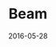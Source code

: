 ---
layout: site
title: "Beam"
date: 2016-05-28
categories: [community]
version: 4.1.0
major: 4
minor: 1
patch: 0
slug: beam
link: https://beam.pro/
permalink: /sites/:slug
---